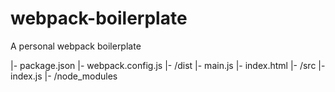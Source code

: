 # webpack-boilerplate
A personal webpack boilerplate

|- package.json
|- webpack.config.js
|- /dist
  |- main.js
  |- index.html
|- /src
  |- index.js
|- /node_modules